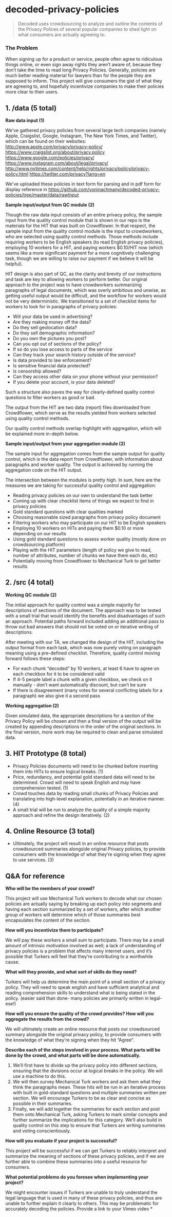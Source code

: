 # decoded-privacy-policies
> Decoded uses crowdsourcing to analyze and outline the contents of the Privacy Polices of several popular companies to shed light on what consumers are actually agreeing to.

### The Problem

When signing up for a product or service, people often agree to ridiculous things online, or even sign away rights they aren’t aware of, because they don’t take the time to read long Privacy Policies. Generally, policies are much better reading material for lawyers than for the people they are supposed to inform. This project will give consumers the gist of what they are agreeing to, and hopefully incentivize companies to make their policies more clear to their users.


## 1. /data (5 total)
**Raw data input (1)**

We've gathered privacy policies from several large tech companies (namely Apple, Craigslist, Google, Instagram, The New York Times, and Twitter), which can be found on their websites:
http://www.apple.com/privacy/privacy-policy/
https://www.craigslist.org/about/privacy.policy 
https://www.google.com/policies/privacy/
https://www.instagram.com/about/legal/privacy/ 
http://www.nytimes.com/content/help/rights/privacy/policy/privacy-policy.html
https://twitter.com/privacy?lang=en

We've uploaded these policies in text form for parsing and in pdf form for display reference in https://github.com/yoninachmany/decoded-privacy-policies/tree/master/data/rawInput

**Sample input/output from QC module (2)**

Though the raw data input consists of an entire privacy policy, the sample input from the quality control module that is shown in our repo is the materials for the HIT that was built on Crowdflower. In that respect, the sample input from the quality control module is the input to crowdworkers, who are selected using quality control methods. Those methods include requiring workers to be English speakers (to read English privacy policies), employing 10 workers for a HIT, and paying workers $0.10/HIT now (which seems like a more significant payment for a more cognitively challenging task, though we are willing to raise our payment if we believe it will be helpful).

HIT design is also part of QC, as the clarity and brevity of our instructions and task are key to allowing workers to perform better. Our original approach to the project was to have crowdworkers summarizing paragraphs of legal documents, which was overly ambitious and unwise, as getting useful output would be difficult, and the workflow for workers would not be very deterministic. We transitioned to a set of checklist items for workers to look for in paragraphs of privacy policies:

* Will your data be used in advertising?
* Are they making money off the data?
* Do they sell geolocation data?
* Do they sell demographic information? 
* Do you own the pictures you post?
* Can you opt out of sections of the policy?
* If so do you lose access to parts of the service
* Can they track your search history outside of the service?
* Is data provided to law enforcement?
* Is sensitive financial data protected?
* Is censorship allowed?
* Can they access other data on your phone without your permission?
* If you delete your account, is your data deleted?

Such a structure also paves the way for clearly-defined quality control questions to filter workers as good or bad.

The output from the HIT are two data (report) files downloaded from Crowdflower, which serve as the results yielded from workers selected using quality control methods.

Our quality control methods overlap highlight with aggregation, which will be explained more in-depth below.

**Sample input/output from your aggregation module (2)**

The sample input for aggregation comes from the sample output for quality control, which is the data report from Crowdflower, with information about paragraphs and worker quality. The output is achieved by running the aggregation code on the HIT output.

The intersection between the modules is pretty high. In sum, here are the measures we are taking for successful quality control and aggregation:

* Reading privacy policies on our own to understand the task better
* Coming up with clear checklist items of things we expect to find in privacy policies
* Gold standard questions with clear qualities marked
* Choosing reasonable sized paragraphs from privacy policy document
* Filtering workers who may participate on our HIT to be English speakers
* Employing 10 workers on HITs and paying them $0.10 or more depending on our results
* Using gold standard questions to assess worker quality (mostly done on crowdsourcing platform)
* Playing with the HIT parameters (length of policy we give to read, number of attributes, number of chunks we have them each do, etc)
* Potentially moving from Crowdflower to Mechanical Turk to get better results

## 2. /src (4 total)
**Working QC module (2)**

The initial approach for quality control was a simple majority for descriptions of sections of the document. The approach was to be tested with a small trial that would identify the benefits and disadvantages of such an approach. Potential paths forward included adding an additional pass to throw out bad answers that should not be voted on or iterative writing of descriptions.

After meeting with our TA, we changed the design of the HIT, including the output format from each task, which was now purely voting on paragraph meaning using a pre-defined checklist. Therefore, quality control moving forward follows these steps:

* For each chunk “decoded” by 10 workers, at least 6 have to agree on each checkbox for it to be considered valid
* If 4-5 people label a chunk with a given checkbox, we check on it manually - don’t want automatically discount, but can’t be sure
* If there is disagreement (many votes for several conflicting labels for a paragraph) we also give it a second pass

**Working aggregation (2)**

Given simulated data, the appropriate descriptions for a section of the Privacy Policy will be chosen and then a final version of the output will be created by appending descriptions in the order of the original sections. In the final version, more work may be required to clean and parse simulated data.

## 3. HIT Prototype (8 total)
* Privacy Policies documents will need to be chunked before inserting them into HITs to ensure logical breaks. (1)
* Price, redundancy, and potential gold standard data will need to be determined. Crowd will need to speak English and may have comprehension tested. (1)
* Crowd touches data by reading small chunks of Privacy Policies and translating into high-level explanation, potentially in an iterative manner. (4)
* A small trial will be run to analyze the quality of a simple majority approach and refine the design iteratively. (2)

## 4. Online Resource (3 total)
* Ultimately, the project will result in an online resource that posts crowdsourced summaries alongside original Privacy policies, to provide consumers with the knowledge of what they’re signing when they agree to use services. (3)

## Q&A for reference
**Who will be the members of your crowd?**

This project will use Mechanical Turk workers to decode what our chosen policies are actually saying by breaking up each policy into segments and having each section summarized by a set of workers, after which another group of workers will determine which of those summaries best encapsulates the content of the section.

**How will you incentivize them to participate?**

We will pay these workers a small sum to participate. There may be a small amount of intrinsic motivation involved as well; a lack of understanding of privacy policies is a problem that affects many internet users, and it’s possible that Turkers will feel that they’re contributing to a worthwhile cause.

**What will they provide, and what sort of skills do they need?**

Turkers will help us determine the main point of a small section of a privacy policy. They will need to speak english and have sufficient analytical and reading comprehension skills to understand what is being stated in the policy. (easier said than done- many policies are primarily written in legal-ese!)

**How will you ensure the quality of the crowd provides? How will you aggregate the results from the crowd?**

We will ultimately create an online resource that posts our crowdsourced summary alongside the original privacy policy, to provide consumers with the knowledge of what they’re signing when they hit “Agree”.

**Describe each of the steps involved in your process. What parts will be done by the crowd, and what parts will be done automatically.**

1. We’ll first have to divide up the privacy policy into different sections, ensuring that the divisions occur at logical breaks in the policy. We will use a machine to do this.
2. We will then survey Mechanical Turk workers and ask them what they think the paragraphs mean. These hits will be run in an iterative process with built in gold-standard questions and multiple summaries written per section. We will encourage Turkers to be as clear and concise as possible in their summaries.
3. Finally, we will add together the summaries for each section and post them onto Mechanical Turk, asking Turkers to mark similar concepts and further summarize the implications for this category. We’ll also build in quality control on this step to ensure that Turkers are writing summaries and voting conscientiously.

**How will you evaluate if your project is successful?**

This project will be successful if we can get Turkers to reliably interpret and summarize the meaning of sections of these privacy policies, and if we are further able to combine these summaries into a useful resource for consumers.

**What potential problems do you foresee when implementing your project?**

We might encounter issues if Turkers are unable to truly understand the legal language that is used in many of these privacy policies, and thus are unable to further explain it clearly to others. This may be problematic for accurately decoding the policies.
Provide a link to your Vimeo video *
